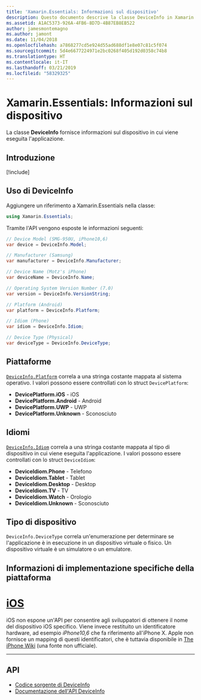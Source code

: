 ```yaml
---
title: 'Xamarin.Essentials: Informazioni sul dispositivo'
description: Questo documento descrive la classe DeviceInfo in Xamarin.Essentials, che fornisce informazioni sul dispositivo cui viene eseguita l'applicazione.
ms.assetid: A1AC5373-926A-4FB6-8D7D-4B87EB8EB522
author: jamesmontemagno
ms.author: jamont
ms.date: 11/04/2018
ms.openlocfilehash: a7868277cd5e924d55ad688df1e8e07c81c5f074
ms.sourcegitcommit: 5d4e6677224971e2bc0268f405d192d0358c74b8
ms.translationtype: HT
ms.contentlocale: it-IT
ms.lasthandoff: 03/21/2019
ms.locfileid: "58329325"
---
```

# <a name="xamarinessentials-device-information"></a>Xamarin.Essentials: Informazioni sul dispositivo

La classe **DeviceInfo** fornisce informazioni sul dispositivo in cui viene eseguita l'applicazione.

## <a name="get-started"></a>Introduzione

[!include[](~/essentials/includes/get-started.md)]

## <a name="using-deviceinfo"></a>Uso di DeviceInfo

Aggiungere un riferimento a Xamarin.Essentials nella classe:

```csharp
using Xamarin.Essentials;
```

Tramite l'API vengono esposte le informazioni seguenti:

```csharp
// Device Model (SMG-950U, iPhone10,6)
var device = DeviceInfo.Model;

// Manufacturer (Samsung)
var manufacturer = DeviceInfo.Manufacturer;

// Device Name (Motz's iPhone)
var deviceName = DeviceInfo.Name;

// Operating System Version Number (7.0)
var version = DeviceInfo.VersionString;

// Platform (Android)
var platform = DeviceInfo.Platform;

// Idiom (Phone)
var idiom = DeviceInfo.Idiom;

// Device Type (Physical)
var deviceType = DeviceInfo.DeviceType;
```

## <a name="platforms"></a>Piattaforme

[`DeviceInfo.Platform`](xref:Xamarin.Essentials.DeviceInfo.Platform) correla a una stringa costante mappata al sistema operativo. I valori possono essere controllati con lo struct `DevicePlatform`:

- **DevicePlatform.iOS** - iOS
- **DevicePlatform.Android** - Android
- **DevicePlatform.UWP** - UWP
- **DevicePlatform.Unknown** - Sconosciuto

## <a name="idioms"></a>Idiomi

[`DeviceInfo.Idiom`](xref:Xamarin.Essentials.DeviceInfo.Idiom) correla a una stringa costante mappata al tipo di dispositivo in cui viene eseguita l'applicazione. I valori possono essere controllati con lo struct `DeviceIdiom`:

- **DeviceIdiom.Phone** - Telefono
- **DeviceIdiom.Tablet** - Tablet
- **DeviceIdiom.Desktop** - Desktop
- **DeviceIdiom.TV** - TV
- **DeviceIdiom.Watch** - Orologio
- **DeviceIdiom.Unknown** - Sconosciuto

## <a name="device-type"></a>Tipo di dispositivo

`DeviceInfo.DeviceType` correla un'enumerazione per determinare se l'applicazione è in esecuzione in un dispositivo virtuale o fisico. Un dispositivo virtuale è un simulatore o un emulatore.

## <a name="platform-implementation-specifics"></a>Informazioni di implementazione specifiche della piattaforma

# <a name="iostabios"></a>[iOS](#tab/ios)

iOS non espone un'API per consentire agli sviluppatori di ottenere il nome del dispositivo iOS specifico. Viene invece restituito un identificatore hardware, ad esempio _iPhone10,6_ che fa riferimento all'iPhone X. Apple non fornisce un mapping di questi identificatori, che è tuttavia disponibile in [The iPhone Wiki](https://www.theiphonewiki.com/wiki/Models) (una fonte non ufficiale).

--------------

## <a name="api"></a>API

- [Codice sorgente di DeviceInfo](https://github.com/xamarin/Essentials/tree/master/Xamarin.Essentials/DeviceInfo)
- [Documentazione dell'API DeviceInfo](xref:Xamarin.Essentials.DeviceInfo)
